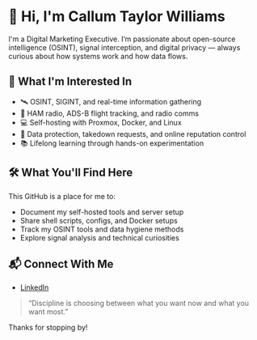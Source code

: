 # 👋 Hi, I'm Callum Taylor Williams

I'm a Digital Marketing Executive. I’m passionate about open-source intelligence (OSINT), signal interception, and digital privacy — always curious about how systems work and how data flows.

## 🚀 What I'm Interested In

- 🛰️ OSINT, SIGINT, and real-time information gathering
- 📡 HAM radio, ADS-B flight tracking, and radio comms
- 💻 Self-hosting with Proxmox, Docker, and Linux
- 🔐 Data protection, takedown requests, and online reputation control
- 📚 Lifelong learning through hands-on experimentation

## 🛠️ What You'll Find Here

This GitHub is a place for me to:

- Document my self-hosted tools and server setup
- Share shell scripts, configs, and Docker setups
- Track my OSINT tools and data hygiene methods
- Explore signal analysis and technical curiosities

## 📬 Connect With Me

- [LinkedIn](https://www.linkedin.com/in/callumtaylorwilliams/)

> “Discipline is choosing between what you want now and what you want most.”

Thanks for stopping by!
